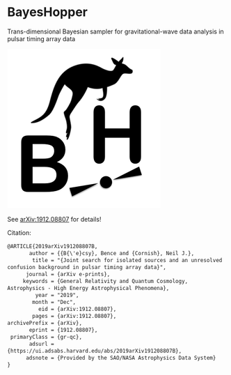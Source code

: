 # BayesHopper
Trans-dimensional Bayesian sampler for gravitational-wave data analysis in pulsar timing array data

![logo](BHlogo.png)

See [arXiv:1912.08807](https://arxiv.org/abs/1912.08807) for details!

Citation:
```
@ARTICLE{2019arXiv191208807B,
       author = {{B{\'e}csy}, Bence and {Cornish}, Neil J.},
        title = "{Joint search for isolated sources and an unresolved confusion background in pulsar timing array data}",
      journal = {arXiv e-prints},
     keywords = {General Relativity and Quantum Cosmology, Astrophysics - High Energy Astrophysical Phenomena},
         year = "2019",
        month = "Dec",
          eid = {arXiv:1912.08807},
        pages = {arXiv:1912.08807},
archivePrefix = {arXiv},
       eprint = {1912.08807},
 primaryClass = {gr-qc},
       adsurl = {https://ui.adsabs.harvard.edu/abs/2019arXiv191208807B},
      adsnote = {Provided by the SAO/NASA Astrophysics Data System}
}
```
